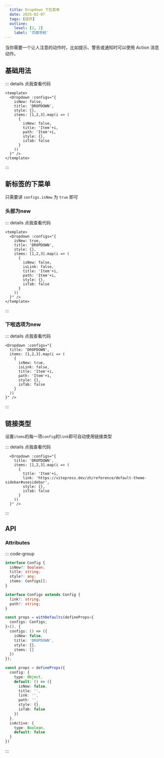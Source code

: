 ```yaml
---
  title: Dropdown 下拉菜单
  date: 2025-02-07
  tags: [组件]
  outline: 
    level: [2, 2]
    label: '页面导航'
---
```

<script setup>
  import Dropdown from '../../../.vitepress/theme/components/dropdown/index.vue'
  import DropdownItem from '../../../.vitepress/theme/components/dropdownItem/index.vue'
  import { Table } from 'ant-design-vue'

  const tableColumns = [
    {
      title: '属性',
      dataIndex: 'name',
      width: 1000,
    },
    {
      title: '说明',
      dataIndex: 'desc',
      width: 1000,
    },
    {
      title: '类型',
      dataIndex: 'type',
      width: 1000,
    },
    {
      title: '默认值',
      dataIndex: 'default',
      width: 1000,
    },
  ]
  const tableData = [
    {
      name: 'type',
      desc: '类型',
      type: 'String',
      default: 'info（可选：success、warning、info、danger）',
    },
  ]
</script>

当你需要一个让人注意的动作时，比如提示、警告或通知时可以使用 Action 消息动作。

## 基础用法

<Dropdown :configs="{
  isNew: false,
  title: 'DROPDOWN',
  style: {},
  items: [1,2,3].map(i => (
    {
      isNew: false,
      title: 'Item'+i,
      path: 'Item'+i,
      style: {},
      isTab: false
    }
  ))
}" />

::: details 点我查看代码
```vue
<template>
  <Dropdown :configs="{
    isNew: false,
    title: 'DROPDOWN',
    style: {},
    items: [1,2,3].map(i => (
      {
        isNew: false,
        title: 'Item'+i,
        path: 'Item'+i,
        style: {},
        isTab: false
      }
    ))
  }" />
</template>
```
:::

## 新标签的下菜单
只需要讲 `configs.isNew` 为 `true` 即可

### 头部为new
<Dropdown :configs="{
  isNew: true,
  title: 'DROPDOWN',
  style: {},
  items: [1,2,3].map(i => (
    {
      isNew: false,
      isLink: false,
      title: 'Item'+i,
      path: 'Item'+i,
      style: {},
      isTab: false
    }
  ))
}" />

::: details 点我查看代码
```vue
<template>
  <Dropdown :configs="{
    isNew: true,
    title: 'DROPDOWN',
    style: {},
    items: [1,2,3].map(i => (
      {
        isNew: false,
        isLink: false,
        title: 'Item'+i,
        path: 'Item'+i,
        style: {},
        isTab: false
      }
    ))
  }" />
</template>
```
:::
### 下啦选项为new
<Dropdown :configs="{
  title: 'DROPDOWN',
  items: [1,2,3].map(i => (
    {
      isNew: true,
      isLink: false,
      title: 'Item'+i,
      path: 'Item'+i,
      style: {},
      isTab: false
    }
  ))
}" />

::: details 点我查看代码
```vue
<Dropdown :configs="{
  title: 'DROPDOWN',
  items: [1,2,3].map(i => (
    {
      isNew: true,
      isLink: false,
      title: 'Item'+i,
      path: 'Item'+i,
      style: {},
      isTab: false
    }
  ))
}" />
```
:::

## 链接类型

设置`items`的每一项`config`的`link`即可自动使用链接类型
<Dropdown :configs="{
  title: 'DROPDOWN',
  items: [1,2,3].map(i => (
    {
      title: 'Item'+i,
      link: 'https://vitepress.dev/zh/reference/default-theme-sidebar#usesidebar',
      style: {},
      isTab: false
    }
  ))
}" />

::: details 点我查看代码
```vue
  <Dropdown :configs="{
    title: 'DROPDOWN',
    items: [1,2,3].map(i => (
      {
        title: 'Item'+i,
        link: 'https://vitepress.dev/zh/reference/default-theme-sidebar#usesidebar',
        style: {},
        isTab: false
      }
    ))
  }" />
```
:::

## API

### Attributes

::: code-group
```ts [Dropdown]
interface Config {
  isNew?: boolean;
  title: string;
  style?: any;
  items: Configs[];
}

interface Configs extends Config {
  link?: string;
  path?: string;
}

const props = withDefaults(defineProps<{
  configs: Configs;
}>(), {
  configs: () => ({
    isNew: false,
    title: 'DROPDOWN',
    style: {},
    items: []
  })
});
```
```ts [DropdownItem]
const props = defineProps({
  config: {
    type: Object,
    default: () => ({
      isNew: false,
      title: '',
      link: '',
      path: '',
      style: {},
      isTab: false
    })
  },
  isActive: {
    type: Boolean,
    default: false
  }
})
```
:::


